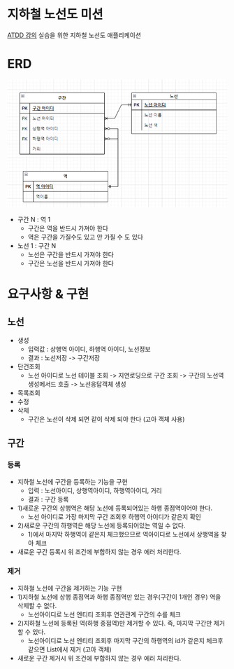 # 지하철 노선도 미션

[ATDD 강의](https://edu.nextstep.camp/c/R89PYi5H) 실습을 위한 지하철 노선도 애플리케이션

# ERD

![img.png](erd.png)

- 구간 N : 역 1
    - 구간은 역을 반드시 가져야 한다
    - 역은 구간을 가질수도 있고 안 가질 수 도 있다
- 노선 1 : 구간 N
    - 노선은 구간을 반드시 가져야 한다
    - 구간은 노선을 반드시 가져야 한다

# 요구사항 & 구현

## 노선

- 생성
    - 입력값 : 상행역 아이디, 하행역 아이디, 노선정보
    - 결과 : 노선저장 -> 구간저장
- 단건조회
    - 노선 아이디로 노선 테이블 조회 -> 지연로딩으로 구간 조회 -> 구간의 노선역 생성메서드 호출 -> 노선응답객체 생성
- 목록조회
- 수정
- 삭제
    - 구간은 노선이 삭제 되면 같이 삭제 되야 한다 (고아 객체 사용)

## 구간

### 등록

- 지하철 노선에 구간을 등록하는 기능을 구현
    - 입력 : 노선아이디, 상행역아이디, 하행역아이디, 거리
    - 결과 : 구간 등록
- 1)새로운 구간의 상행역은 해당 노선에 등록되어있는 하행 종점역이어야 한다.
    - 노선 아이디로 가장 마지막 구간 조회후 하행역 아이디가 같은지 확인
- 2)새로운 구간의 하행역은 해당 노선에 등록되어있는 역일 수 없다.
    - 1)에서 마지막 하행역이 같은지 체크했으므로 역아이디로 노선에서 상행역을 찾아 체크
- 새로운 구간 등록시 위 조건에 부합하지 않는 경우 에러 처리한다.

### 제거

- 지하철 노선에 구간을 제거하는 기능 구현
- 1)지하철 노선에 상행 종점역과 하행 종점역만 있는 경우(구간이 1개인 경우) 역을 삭제할 수 없다.
    - 노선아이디로 노선 엔티티 조회후 연관관계 구간의 수를 체크
- 2)지하철 노선에 등록된 역(하행 종점역)만 제거할 수 있다. 즉, 마지막 구간만 제거할 수 있다.
    - 노선아이디로 노선 엔티티 조회후 마지막 구간의 하행역의 id가 같은지 체크후 같으면 List에서 제거 (고아 객체)
- 새로운 구간 제거시 위 조건에 부합하지 않는 경우 에러 처리한다.